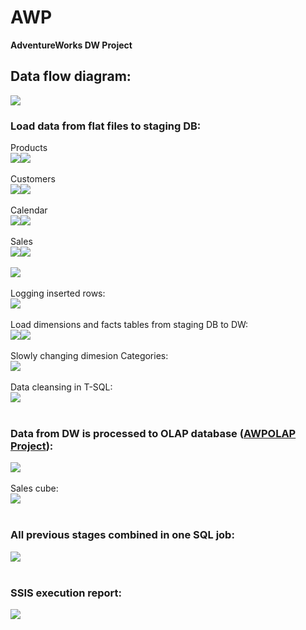 # AWP
**AdventureWorks DW Project**

## Data flow diagram:

<img src="Documentation/img/flow.png">

### Load data from flat files to staging DB:<br />
Products<br />
<img src="Documentation/img/PackageProducts.png"><img src="Documentation/img/DFT_Products.png"><br />
<br />
Customers<br />
<img src="Documentation/img/PackageCustomers.png"><img src="Documentation/img/DFT_Customers.png"><br />
<br />
Calendar<br />
<img src="Documentation/img/PackageCalendar.png"><img src="Documentation/img/DFT_Calendar.png"><br />
<br />
Sales<br />
<img src="Documentation/img/PackageSales.png"><img src="Documentation/img/DFT_Sales.png"><br />
<br />
<img src="Documentation/img/LoadRAWDataToStagingDB.png"><br />
<br />
Logging inserted rows:<br />
<img src="Documentation/img/LogsTableStagingDB.png"><br />
<br />
Load dimensions and facts tables from staging DB to DW:<br />
<img src="Documentation/img/LoadDimensions.png"><img src="Documentation/img/LoadFacts.png"><br />
<br />
Slowly changing dimesion Categories:<br />
<img src="Documentation/img/DFT_SCDCategories.png"><br />
<br />
Data cleansing in T-SQL:<br />
<img src="Documentation/img/DataCleansingStagingToDB.png"><br />
<br />

### Data from DW is processed to OLAP database ([AWPOLAP Project](https://github.com/maciejsss/AWPOLAP)):<br />
<img src="Documentation/img/OLAPdb.png"><br />
<br />
Sales cube:<br />
<img src="Documentation/img/SalesCube.png"><br />
<br />

### All previous stages combined in one SQL job:<br />
<img src="Documentation/img/ETLjob.png"><br />
<br />

### SSIS execution report:<br />
<img src="Documentation/img/ExecutionReport.png"><br />


